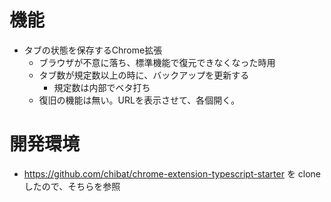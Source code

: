 
# 機能
- タブの状態を保存するChrome拡張
  - ブラウザが不意に落ち、標準機能で復元できなくなった時用
  - タブ数が規定数以上の時に、バックアップを更新する
    - 規定数は内部でベタ打ち
  - 復旧の機能は無い。URLを表示させて、各個開く。

# 開発環境

- https://github.com/chibat/chrome-extension-typescript-starter を clone したので、そちらを参照

